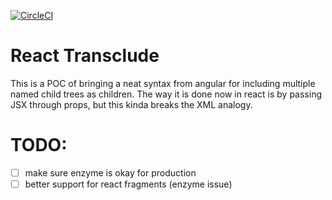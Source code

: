 [![CircleCI](https://circleci.com/gh/brysgo/react-transclude.svg?style=svg)](https://circleci.com/gh/brysgo/react-transclude)

# React Transclude

This is a POC of bringing a neat syntax from angular for including multiple
named child trees as children. The way it is done now in react is by passing
JSX through props, but this kinda breaks the XML analogy.

# TODO:

* [ ] make sure enzyme is okay for production
* [ ] better support for react fragments (enzyme issue)

